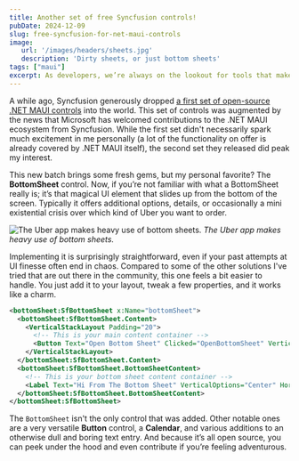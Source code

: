 ```yaml
---
title: Another set of free Syncfusion controls!
pubDate: 2024-12-09
slug: free-syncfusion-for-net-maui-controls
image: 
   url: '/images/headers/sheets.jpg'
   description: 'Dirty sheets, or just bottom sheets'
tags: ["maui"]
excerpt: As developers, we’re always on the lookout for tools that make our lives easier, streamline our workflows, and, let’s face it, cut down the time we spend banging our heads on the keyboard.
---
```


A while ago, Syncfusion generously dropped [a first set of open-source .NET MAUI controls](https://help.syncfusion.com/maui-toolkit/introduction/overview) into the world. This set of controls was augmented by the news that Microsoft has welcomed contributions to the .NET MAUI ecosystem from Syncfusion. While the first set didn't necessarily spark much excitement in me personally (a lot of the functionality on offer is already covered by .NET MAUI itself), the second set they released did peak my interest.

This new batch brings some fresh gems, but my personal favorite? The **BottomSheet** control. Now, if you’re not familiar with what a BottomSheet really is; it’s that magical UI element that slides up from the bottom of the screen. Typically it offers additional options, details, or occasionally a mini existential crisis over which kind of Uber you want to order.

![The Uber app makes heavy use of bottom sheets.](/images/posts/uber-app.jpg)
*The Uber app makes heavy use of bottom sheets.*

Implementing it is surprisingly straightforward, even if your past attempts at UI finesse often end in chaos. Compared to some of the other solutions I've tried that are out there in the community, this one feels a bit easier to handle. You just add it to your layout, tweak a few properties, and it works like a charm. 

```xml
<bottomSheet:SfBottomSheet x:Name="bottomSheet">
  <bottomSheet:SfBottomSheet.Content>
    <VerticalStackLayout Padding="20">
      <!-- This is your main content container -->
      <Button Text="Open Bottom Sheet" Clicked="OpenBottomSheet" VerticalOptions="Center" />
    </VerticalStackLayout>
  </bottomSheet:SfBottomSheet.Content>
  <bottomSheet:SfBottomSheet.BottomSheetContent>
    <!-- This is your bottom sheet content container -->
    <Label Text="Hi From The Bottom Sheet" VerticalOptions="Center" HorizontalOptions="Center" />
  </bottomSheet:SfBottomSheet.BottomSheetContent>
</bottomSheet:SfBottomSheet>
```

The `BottomSheet` isn't the only control that was added. Other notable ones are a very versatile **Button** control, a **Calendar**, and various additions to an otherwise dull and boring text entry. And because it’s all open source, you can peek under the hood and even contribute if you’re feeling adventurous.